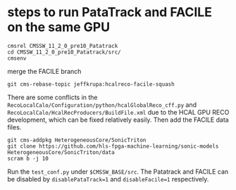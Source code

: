 # steps to run PataTrack and FACILE on the same GPU
```
cmsrel CMSSW_11_2_0_pre10_Patatrack
cd CMSSW_11_2_0_pre10_Patatrack/src/
cmsenv
```

merge the FACILE branch
```
git cms-rebase-topic jeffkrupa:hcalreco-facile-squash
```
There are some conflicts in the `RecoLocalCalo/Configuration/python/hcalGlobalReco_cff.py` and `RecoLocalCalo/HcalRecProducers/BuildFile.xml` due to the HCAL GPU RECO development, which can be fixed relatively easily. Then add the FACILE data files.
```
git cms-addpkg HeterogeneousCore/SonicTriton
git clone https://github.com/hls-fpga-machine-learning/sonic-models HeterogeneousCore/SonicTriton/data
scram b -j 10
```

Run the `test_conf.py` under `$CMSSW_BASE/src`. The Patatrack and FACILE can be disabled by `disablePataTrack=1` and `disableFacile=1` respectively.
